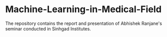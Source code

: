 # Machine-Learning-in-Medical-Field
The repository contains the report and presentation of Abhishek Ranjane's seminar conducted in Sinhgad Institutes.

